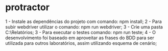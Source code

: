 # protractor

1 - Instale as dependências do projeto com comando: npm install;
2 - Para subir webdriver utilizar o comando: npm run webdriver;
3 - Crie uma pasta C:\Relatórios;
3 - Para executar o testes comando: npm run teste;
4 - O desenvolvimento foi baseado em aproveitar as frases do BDD para ser utilizada para outros laboratórios, assim utilizando esquema de cenário;

